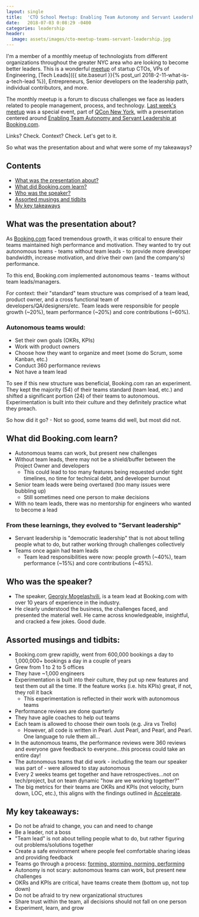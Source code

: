 ```yaml
---
layout: single
title:  'CTO School Meetup: Enabling Team Autonomy and Servant Leadership at Booking.com'
date:   2018-07-03 0:08:29 -0400
categories: leadership
header:
  image: assets/images/cto-meetup-teams-servant-leadership.jpg
---
```


I'm a member of a monthly meetup of technologists from different organizations throughout the greater NYC area who are looking to become better leaders.  This is a wonderful [meetup](https://www.meetup.com/ctoschool/) of startup CTOs, VPs of Engineering, [Tech Leads]({{ site.baseurl }}{% post_url 2018-2-11-what-is-a-tech-lead %}), Entrepreneurs, Senior developers on the leadership path, individual contributors, and more.  

The monthly meetup is a forum to discuss challenges we face as leaders related to people management, process, and technology.  [Last week's meetup](https://www.meetup.com/ctoschool/events/fgqzclyxjbpb/) was a special event, part of [QCon New York](https://qconnewyork.com), with a presentation centered around [Enabling Team Autonomy and Servant Leadership at Booking.com](https://qconnewyork.com/ny2018/presentation/empowered-teams-presentation-0).

Links? Check. Context? Check. Let's get to it.  

So what was the presentation about and what were some of my takeaways?   

## Contents
- [What was the presentation about?](#what-was-the-presentation-about)
- [What did Booking.com learn?](#what-did-bookingcom-learn)
- [Who was the speaker?](#who-was-the-speaker)
- [Assorted musings and tidbits](#assorted-musings-and-tidbits)
- [My key takeaways](#my-key-takeaways)

## What was the presentation about?
As [Booking.com](https://www.booking.com) faced tremendous growth, it was critical to ensure their teams maintained high performance and motivation. They wanted to try out autonomous teams - teams without team leads - to provide more developer bandwidth, increase motivation, and drive their own (and the company's) performance.

To this end, Booking.com implemented autonomous teams - teams without team leads/managers.

For context: their "standard" team structure was comprised of a team lead, product owner, and a cross functional team of developers/QA/designers/etc. Team leads were responsible for people growth (~20%), team performance (~20%) and core contributions (~60%).

### Autonomous teams would:
- Set their own goals (OKRs, KPIs)
- Work with product owners
- Choose how they want to organize and meet (some do Scrum, some Kanban, etc.)
- Conduct 360 performance reviews
- Not have a team lead

To see if this new structure was beneficial, Booking.com ran an experiment.  They kept the majority (54) of their teams standard (team lead, etc.) and shifted a significant portion (24) of their teams to autonomous.  Experimentation is built into their culture and they definitely practice what they preach.  

So how did it go? - Not so good, some teams did well, but most did not.

## What did Booking.com learn?
- Autonomous teams can work, but present new challenges
- Without team leads, there may not be a shield/buffer between the Project Owner and developers
  - This could lead to too many features being requested under tight timelines, no time for technical debt, and developer burnout
- Senior team leads were being overtaxed (too many issues were bubbling up)
  - Still sometimes need one person to make decisions  
- With no team leads, there was no mentorship for engineers who wanted to become a lead

### From these learnings, they evolved to "Servant leadership"
- Servant leadership is "democratic leadership" that is not about telling people what to do, but rather working through challenges collectively
- Teams once again had team leads
  - Team lead responsibilities were now: people growth (~40%), team performance (~15%) and core contributions (~45%).

## Who was the speaker?
- The speaker, [Georgiy Mogelashvili](https://twitter.com/glamcoder), is a team lead at Booking.com with over 10 years of experience in the industry.
- He clearly understood the business, the challenges faced, and presented the material well.  He came across knowledgeable, insightful, and cracked a few jokes.  Good dude.  

## Assorted musings and tidbits:
- Booking.com grew rapidly, went from 600,000 bookings a day to 1,000,000+ bookings a day in a couple of years
- Grew from 1 to 2 to 5 offices
- They have ~1,000 engineers
- Experimentation is built into their culture, they put up new features and test them out all the time. If the feature works (i.e. hits KPIs) great, if not, they roll it back
  - This experimentation is reflected in their work with autonomous teams
- Performance reviews are done quarterly
- They have agile coaches to help out teams
- Each team is allowed to choose their own tools (e.g. Jira vs Trello)
  - However, all code is written in Pearl.  Just Pearl, and Pearl, and Pearl. One language to rule them all...
- In the autonomous teams, the performance reviews were 360 reviews and everyone gave feedback to everyone...this process could take an entire day!
- The autonomous teams that did work - including the team our speaker was part of - were allowed to stay autonomous
- Every 2 weeks teams get together and have retrospectives...not on tech/project, but on team dynamic "how are we working together?"
- The big metrics for their teams are OKRs and KPIs (not velocity, burn down, LOC, etc.), this aligns with the findings outlined in [Accelerate](https://www.amazon.com/Accelerate-Software-Performing-Technology-Organizations/dp/1942788339).

## My key takeaways:
- Do not be afraid to change, you can and need to change
- Be a leader, not a boss
- "Team lead" is not about telling people what to do, but rather figuring out problems/solutions together
- Create a safe environment where people feel comfortable sharing ideas and providing feedback
- Teams go through a process: [forming, storming, norming, performing](https://www.mindtools.com/pages/article/newLDR_86.htm)
- Autonomy is not scary: autonomous teams can work, but present new challenges
- OKRs and KPIs are critical, have teams create them (bottom up, not top down)
- Do not be afraid to try new organizational structures
- Share trust within the team, all decisions should not fall on one person
- Experiment, learn, and grow
